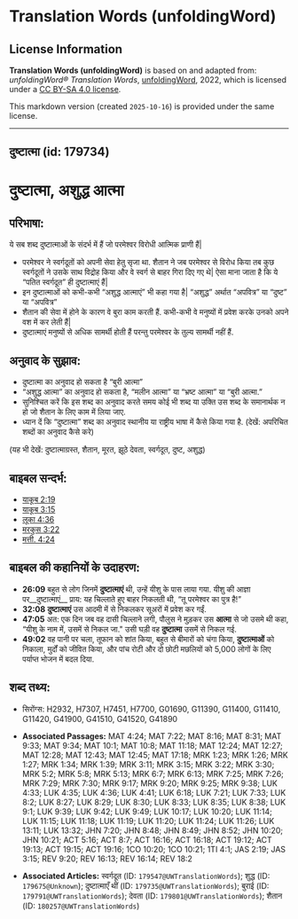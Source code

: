 # Translation Words (unfoldingWord)

## License Information

**Translation Words (unfoldingWord)** is based on and adapted from: _unfoldingWord® Translation Words_, [unfoldingWord](https://unfoldingword.org/utw), 2022, which is licensed under a [CC BY-SA 4.0 license](https://creativecommons.org/licenses/by-sa/4.0/legalcode.en).

This markdown version (created `2025-10-16`) is provided under the same license.



--------------------------------

## दुष्टात्मा (id: 179734)

दुष्टात्मा, अशुद्ध आत्मा
========================

परिभाषा:
--------

ये सब शब्द दुष्टात्माओं के संदर्भ में हैं जो परमेश्वर विरोधी आत्मिक प्राणी हैं\|

* परमेश्वर ने स्वर्गदूतों को अपनी सेवा हेतु सृजा था. शैतान ने जब परमेश्वर से विरोध किया तब कुछ स्वर्गदूतों ने उसके साथ विद्रोह किया और वे स्वर्ग से बाहर गिरा दिए गए थे\| ऐसा माना जाता है कि ये “पतित स्वर्गदूत” ही दुष्टात्माएं हैं\|
* इन दुष्टात्माओं को कभी\-कभी “अशुद्ध आत्माएं” भी कहा गया है\| “अशुद्ध” अर्थात “अपवित्र” या “दुष्ट” या “अपवित्र”
* शैतान की सेवा में होने के कारण वे बुरा काम करती हैं. कभी\-कभी वे मनुष्यों में प्रवेश करके उनको अपने वश में कर लेती हैं\|
* दुष्टात्माएं मनुष्यों से अधिक सामर्थी होती हैं परन्तु परमेश्वर के तुल्य सामर्थी नहीं हैं.

अनुवाद के सुझाव:
----------------

* दुष्टात्मा का अनुवाद हो सकता है “बुरी आत्मा”
* “अशुद्ध आत्मा” का अनुवाद हो सकता है, “मलीन आत्मा” या “भ्रष्ट आत्मा” या “बुरी आत्मा.”
* सुनिश्चित करें कि इस शब्द का अनुवाद करते समय कोई भी शब्द या उक्ति उस शब्द के समानार्थक न हो जो शैतान के लिए काम में लिया जाए.
* ध्यान दें कि “दुष्टात्मा” शब्द का अनुवाद स्थानीय या राष्ट्रीय भाषा में कैसे किया गया है. (देखें: अपरिचित शब्दों का अनुवाद कैसे करे)

(यह भी देखें: दुष्टात्माग्रस्त, शैतान, मूरत, झूठे देवता, स्वर्गदूत, दुष्ट, अशुद्ध)

बाइबल सन्दर्भ:
--------------

* [याकूब 2:19](https://ref.ly/Jas2:19)
* [याकूब 3:15](https://ref.ly/Jas3:15)
* [लूका 4:36](https://ref.ly/Luke4:36)
* [मरकुस 3:22](https://ref.ly/Mark3:22)
* [मत्ती. 4:24](https://ref.ly/Matt4:24)

बाइबल की कहानियों के उदाहरण:
----------------------------

* **26:09** बहुत से लोग जिनमें **दुष्टात्माएं** थी, उन्हें यीशु के पास लाया गया. यीशु की आज्ञा पर\_\_दुष्टात्माएं\_\_ प्राय: यह चिल्लाते हुए बाहर निकलती थी, “तू परमेश्वर का पुत्र है!”
* **32:08** **दुष्टात्माएं** उस आदमी में से निकलकर सूअरों में प्रवेश कर गईं.
* **47:05** अत: एक दिन जब वह दासी चिल्लाने लगी, पौलुस ने मुड़कर उस **आत्मा** से जो उसमे थी कहा, “यीशु के नाम में, उसमें से निकल जा." उसी घड़ी वह **दुष्टात्मा** उसमें से निकल गई.
* **49:02** वह पानी पर चला, तूफान को शांत किया, बहुत से बीमारों को चंगा किया, **दुष्टात्माओं** को निकाला, मुर्दों को जीवित किया, और पांच रोटी और दो छोटी मछलियों को 5,000 लोगों के लिए पर्याप्त भोजन में बदल दिया.

शब्द तथ्य:
----------

* सिरोंग्स: H2932, H7307, H7451, H7700, G01690, G11390, G11400, G11410, G11420, G41900, G41510, G41520, G41890

* **Associated Passages:** MAT 4:24; MAT 7:22; MAT 8:16; MAT 8:31; MAT 9:33; MAT 9:34; MAT 10:1; MAT 10:8; MAT 11:18; MAT 12:24; MAT 12:27; MAT 12:28; MAT 12:43; MAT 12:45; MAT 17:18; MRK 1:23; MRK 1:26; MRK 1:27; MRK 1:34; MRK 1:39; MRK 3:11; MRK 3:15; MRK 3:22; MRK 3:30; MRK 5:2; MRK 5:8; MRK 5:13; MRK 6:7; MRK 6:13; MRK 7:25; MRK 7:26; MRK 7:29; MRK 7:30; MRK 9:17; MRK 9:20; MRK 9:25; MRK 9:38; LUK 4:33; LUK 4:35; LUK 4:36; LUK 4:41; LUK 6:18; LUK 7:21; LUK 7:33; LUK 8:2; LUK 8:27; LUK 8:29; LUK 8:30; LUK 8:33; LUK 8:35; LUK 8:38; LUK 9:1; LUK 9:39; LUK 9:42; LUK 9:49; LUK 10:17; LUK 10:20; LUK 11:14; LUK 11:15; LUK 11:18; LUK 11:19; LUK 11:20; LUK 11:24; LUK 11:26; LUK 13:11; LUK 13:32; JHN 7:20; JHN 8:48; JHN 8:49; JHN 8:52; JHN 10:20; JHN 10:21; ACT 5:16; ACT 8:7; ACT 16:16; ACT 16:18; ACT 19:12; ACT 19:13; ACT 19:15; ACT 19:16; 1CO 10:20; 1CO 10:21; 1TI 4:1; JAS 2:19; JAS 3:15; REV 9:20; REV 16:13; REV 16:14; REV 18:2
* **Associated Articles:** स्वर्गदूत (ID: `179547@UWTranslationWords`); शुद्ध (ID: `179675@Unknown`); दुष्टात्माएँ थीं (ID: `179735@UWTranslationWords`); बुराई (ID: `179791@UWTranslationWords`); देवता (ID: `179801@UWTranslationWords`); शैतान (ID: `180257@UWTranslationWords`)

